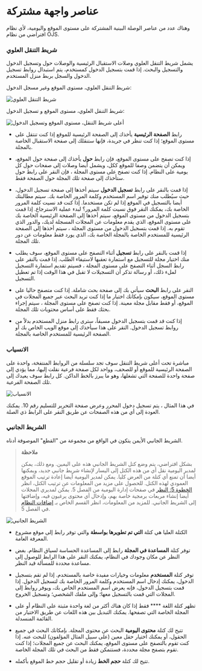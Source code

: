 # عناصر واجهة مشتركة

وهناك عدد من عناصر الوصلة البينية المشتركة على مستوى الموقع واليومية، لأي نظام افتراضي من نظام OJS.


### شريط التنقل العلوي



يشمل شريط التنقل العلوي وصلات الاستقبال الرئيسية والوصلات حول وتسجيل الدخول والتسجيل والبحث. إذا قمت بتسجيل الدخول كمستخدم، يتم استبدال روابط تسجيل الدخول والسجل بربط منزل المستخدم.

شريط التنقل العلوي، مستوى الموقع وغير مسجل الدخول:

![شريط التنقل العلوي](images/chapter1/elements_2.png)


شريط التنقل العلوي، مستوى الموقع و تسجيل الدخول:

![أعلى شريط التنقل، مستوى الموقع وتسجيل الدخول](images/chapter1/elements_1.png)

* رابط **الصفحة الرئيسية** يأخذك إلى الصفحة الرئيسية للموقع إذا كنت تنتقل على مستوى الموقع؛ إذا كنت تنظر في جريدة، فإنها ستنقلك إلى صفحة الاستقبال الخاصة بالمجلة.

* إذا كنت تصفح على مستوى الموقع، فإن رابط **حول** يأخذك إلى صفحة حول الموقع، ويمكن أن يتضمن وصفا للموقع ككل، ويشمل أيضا وصلات إلى صفحات حول كل يومية على النظام. إذا كنت تصفح على مستوى المجلة ، فإن النقر على رابط حول ستأخذك إلى صفحة تلك المجلة حول الصفحة فقط.

* إذا قمت بالنقر على رابط **تسجيل الدخول** سيتم أخذها إلى صفحة تسجيل الدخول، حيث سيُطلب منك توفير اسم المستخدم وكلمة المرور الخاصة بك. سيتم مطالبتك أيضا بالتسجيل في الموقع إذا لم تكن مستخدما. إذا كنت قد نسيت كلمة المرور الخاصة بك، يمكنك النقر فوق نسيت كلمة المرور؟ لبدء عملية الاسترجاع. إذا قمت بتسجيل الدخول من مستوى الموقع، سيتم أخذها إلى الصفحة الرئيسية الخاصة بك على مستوى الموقع، الذي يقدم معلومات عن المجلات المسجلة لديك، والدور الذي تقوم به. إذا قمت بتسجيل الدخول من مستوى المجلة ، سيتم أخذها إلى الصفحة الرئيسية للمستخدم الخاصة بالمجلة الخاصة بك، الذي يورد فقط معلومات عن دور تلك المجلة.

* إذا قمت بالنقر على رابط **تسجيل** أثناء التصفح على مستوى الموقع، سوف يطلب منك اختيار مجلة للتسجيل مع استمارة تعقبها لاستيفاء الطلب. إذا قمت بالنقر على رابط السجل أثناء التصفح على مستوى المجلة ، فسيتم تقديم استمارة التسجيل لملء ذلك، أو رسالة تذكر أن التسجيلات لا تقبل في هذا الوقت إذا تم تعطيل التسجيل.

* النقر على رابط **البحث** سيأتي بك إلى صفحة بحث شاملة. إذا كنت متصفح حاليا على مستوى الموقع، سيكون بإمكانك اختيار ما إذا كنت تريد البحث عبر جميع المجلات في الموقع، أو فقط مقابل مجلة معينة. إذا كنت تصفح على مستوى المجلة ، سيتم إجراء بحثك فقط على أساس محتويات تلك المجلة.

* إذا كنت قد قمت بتسجيل الدخول مسبقاً، سترى رابط منزل المستخدم بدلاً من روابط تسجيل الدخول. النقر على هذا سيأخذك إلى موقع الويب الخاص بك أو الصفحة الرئيسية للمستخدم الخاصة بالمجلة.


### الانسياب



مباشرة تحت أعلى شريط التنقل سوف تجد سلسلة من الروابط المنتفخة، واحدة على الصفحة الرئيسية للموقع أو للصحف، وواحد لكل صفحة فرعية نقلت إليها، مما يؤدي إلى صفحة واحدة للصفحة التي تشغلها، وهو ما يبرز بالخط الداكن. كل رابط سوف يعيدك إلى تلك الصفحة الفرعية.


![الانسياب](images/chapter1/elements_3.png)


في هذا المثال ، يتم تسجيل دخول المحرر وعرض صفحة التحرير للتسليم رقم 10. يمكنك العودة إلى أي من هذه الصفحات عن طريق النقر على الرابط ذي الصلة.



### الشريط الجانبي



الشريط الجانبي الأيمن يتكون في الواقع من مجموعة من "القطع" الموصوفة أدناه.



> **ملاحظة**
> 
> بشكل افتراضي، يتم وضع كتل الشريط الجانبي هذه على اليمين. ومع ذلك، يمكن لمدير اليومية نقل أي من هذه الكتل إلى اليسار لإنشاء شريط جانبي جديد، ويمكنها أيضا أن تمنع أي كتلة من العرض كليا. يمكن لمدير اليومية أيضا إعادة ترتيب الموقع العمودي لهذه الكتل. للحصول على مزيد من المعلومات عن ترتيب الكتل، انظر [الخطوة 5: النظر](https://docs.pkp.sfu.ca/learning-ojs-2/en/step_five_the_look) في صفحات إدارة اليومية من الفصل 5. يمكن لمديري المجلات أيضا إنشاء مربعات برمجية خاصة بهم، وإدخال أي محتوى يرغبون فيه، وإضافتها إلى الشريط الجانبي. للمزيد من المعلومات، انظر القسم الخاص بـ [إضافات النظام](https://docs.pkp.sfu.ca/learning-ojs-2/en/system_plugins) في الفصل 5.



 ![الشريط الجانبي](images/chapter1/elements_4.png)



* الكتلة العليا هي كتلة  **التي تم تطويرها بواسطة** والتي توفر رابط إلى موقع مشروع المعرفة العامة.

* توفر كتلة **المساعدة في المجلة** رابط إلى المساعدة الحساسة لسياق النظام. بغض النظر عن مكان وجودك في النظام، يمكنك النقر على هذا الرابط للوصول إلى مساعدة محددة للمسألة قيد النظر.

* توفر كتلة **المستخدم** معلومات وخيارات مفيدة خاصة بالمستخدم. إذا لم تقم بتسجيل الدخول، يمكنك إدخال اسم المستخدم وكلمة المرور الخاصة بك لتسجيل الدخول. إذا قمت بتسجيل الدخول، فإنه يعرض اسم المستخدم الخاص بك، ويوفر روابط إلى المجلات التي قمت بالتسجيل معها؛ وإلى ملفك الشخصي؛ وتسجيل الخروج.

* تظهر كتلة اللغة **** فقط إذا كان هناك أكثر من لغة واحدة مثبتة على النظام أو على المجلة الخاصة التي تصفحها. يمكنك التبديل بين هذه اللغات عن طريق الاختيار من القائمة المنسدلة.

* تتيح لك كتلة **محتوى اليومية** البحث عن محتوى المجلة. بإمكانك البحث في جميع الحقول، أو يمكنك اختيار حقل معين (على سبيل المثال المؤلفون) للبحث عنه. إذا كنت تقوم بالتصفح على مستوى الموقع، يمكنك البحث عن جميع المجلات؛ إذا كنت تقوم بتصفح مجلة محددة، فستتمكن فقط من البحث في تلك المجلة الخاصة.

* تتيح لك كتلة **حجم الخط** زيادة أو تقليل حجم خط الموقع بأكمله.

